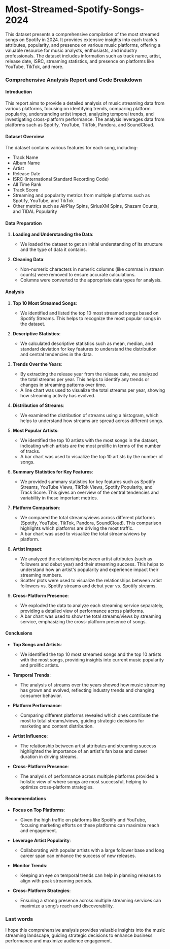 # Most-Streamed-Spotify-Songs-2024
This dataset presents a comprehensive compilation of the most streamed songs on Spotify in 2024.
It provides extensive insights into each track's attributes, popularity, and presence on various music platforms, offering a valuable resource for music analysts, enthusiasts, and industry professionals. 
The dataset includes information such as track name, artist, release date, ISRC, streaming statistics, and presence on platforms like YouTube, TikTok, and more.


### Comprehensive Analysis Report and Code Breakdown

#### Introduction

This report aims to provide a detailed analysis of music streaming data from various platforms, focusing on identifying trends, comparing platform popularity, understanding artist impact, analyzing temporal trends, and investigating cross-platform performance. The analysis leverages data from platforms such as Spotify, YouTube, TikTok, Pandora, and SoundCloud.

#### Dataset Overview

The dataset contains various features for each song, including:
- Track Name
- Album Name
- Artist
- Release Date
- ISRC (International Standard Recording Code)
- All Time Rank
- Track Score
- Streaming and popularity metrics from multiple platforms such as Spotify, YouTube, and TikTok
- Other metrics such as AirPlay Spins, SiriusXM Spins, Shazam Counts, and TIDAL Popularity

#### Data Preparation

1. **Loading and Understanding the Data**:
   - We loaded the dataset to get an initial understanding of its structure and the type of data it contains.

2. **Cleaning Data**:
   - Non-numeric characters in numeric columns (like commas in stream counts) were removed to ensure accurate calculations.
   - Columns were converted to the appropriate data types for analysis.

#### Analysis

1. **Top 10 Most Streamed Songs**:
   - We identified and listed the top 10 most streamed songs based on Spotify Streams. This helps to recognize the most popular songs in the dataset.

2. **Descriptive Statistics**:
   - We calculated descriptive statistics such as mean, median, and standard deviation for key features to understand the distribution and central tendencies in the data.

3. **Trends Over the Years**:
   - By extracting the release year from the release date, we analyzed the total streams per year. This helps to identify any trends or changes in streaming patterns over time.
   - A line chart was used to visualize the total streams per year, showing how streaming activity has evolved.

4. **Distribution of Streams**:
   - We examined the distribution of streams using a histogram, which helps to understand how streams are spread across different songs.

5. **Most Popular Artists**:
   - We identified the top 10 artists with the most songs in the dataset, indicating which artists are the most prolific in terms of the number of tracks.
   - A bar chart was used to visualize the top 10 artists by the number of songs.

6. **Summary Statistics for Key Features**:
   - We provided summary statistics for key features such as Spotify Streams, YouTube Views, TikTok Views, Spotify Popularity, and Track Score. This gives an overview of the central tendencies and variability in these important metrics.

7. **Platform Comparison**:
   - We compared the total streams/views across different platforms (Spotify, YouTube, TikTok, Pandora, SoundCloud). This comparison highlights which platforms are driving the most traffic.
   - A bar chart was used to visualize the total streams/views by platform.

8. **Artist Impact**:
   - We analyzed the relationship between artist attributes (such as followers and debut year) and their streaming success. This helps to understand how an artist's popularity and experience impact their streaming numbers.
   - Scatter plots were used to visualize the relationships between artist followers vs. Spotify streams and debut year vs. Spotify streams.

9. **Cross-Platform Presence**:
   - We exploded the data to analyze each streaming service separately, providing a detailed view of performance across platforms.
   - A bar chart was used to show the total streams/views by streaming service, emphasizing the cross-platform presence of songs.

#### Conclusions

- **Top Songs and Artists**:
  - We identified the top 10 most streamed songs and the top 10 artists with the most songs, providing insights into current music popularity and prolific artists.

- **Temporal Trends**:
  - The analysis of streams over the years showed how music streaming has grown and evolved, reflecting industry trends and changing consumer behavior.

- **Platform Performance**:
  - Comparing different platforms revealed which ones contribute the most to total streams/views, guiding strategic decisions for marketing and content distribution.

- **Artist Influence**:
  - The relationship between artist attributes and streaming success highlighted the importance of an artist's fan base and career duration in driving streams.

- **Cross-Platform Presence**:
  - The analysis of performance across multiple platforms provided a holistic view of where songs are most successful, helping to optimize cross-platform strategies.

#### Recommendations

- **Focus on Top Platforms**:
  - Given the high traffic on platforms like Spotify and YouTube, focusing marketing efforts on these platforms can maximize reach and engagement.

- **Leverage Artist Popularity**:
  - Collaborating with popular artists with a large follower base and long career span can enhance the success of new releases.

- **Monitor Trends**:
  - Keeping an eye on temporal trends can help in planning releases to align with peak streaming periods.

- **Cross-Platform Strategies**:
  - Ensuring a strong presence across multiple streaming services can maximize a song’s reach and discoverability.

### Last words
I hope this comprehensive analysis provides valuable insights into the music streaming landscape, guiding strategic decisions to enhance business performance and maximize audience engagement.
